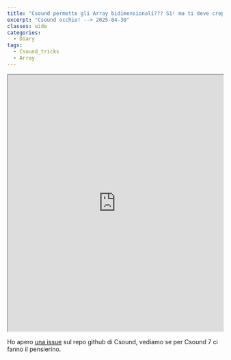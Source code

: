 ```yaml
---
title: "Csound permette gli Array bidimensionali??? Sì! ma ti deve crepare."
excerpt: "Csound occhio! --> 2025-04-30"
classes: wide
categories:
  - Diary
tags:
  - Csound_tricks
  - Array
---
```


<iframe src="https://docs.google.com/viewer?url=https://s-e-a-m.github.io/giulio-romano-de-mattia/assets/docs/2025-04-30_CsoundBlog.pdf&embedded=true" width="100%" height="600px"></iframe>

Ho apero [una issue](https://github.com/csound/csound/issues/2134) sul repo github di Csound, vediamo se per Csound 7 ci fanno il pensierino.